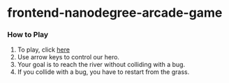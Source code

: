 frontend-nanodegree-arcade-game
===============================

### How to Play
1. To play, click [here](https://rawgit.com/Durian1-Monkey/frontend-nanodegree-arcade-game-1/master/index.html) 
2. Use arrow keys to control our hero.
3. Your goal is to reach the river without colliding with a bug.
4. If you collide with a bug, you have to restart from the grass.